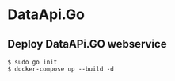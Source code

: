 # DataApi.Go

## Deploy DataAPi.GO webservice
```
$ sudo go init
$ docker-compose up --build -d
```
